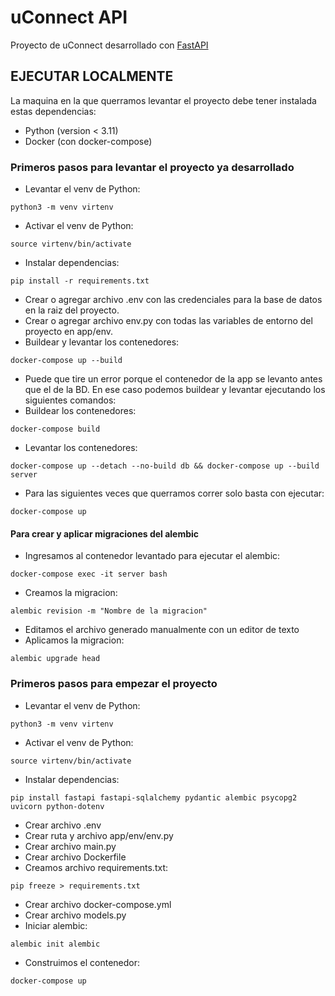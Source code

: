 # uConnect API

Proyecto de uConnect desarrollado con [FastAPI](https://fastapi.tiangolo.com/)

## EJECUTAR LOCALMENTE

La maquina en la que querramos levantar el proyecto debe tener instalada estas dependencias:

- Python (version < 3.11) 
- Docker (con docker-compose)

### Primeros pasos para levantar el proyecto ya desarrollado

- Levantar el venv de Python:
```
python3 -m venv virtenv
```
- Activar el venv de Python:
```
source virtenv/bin/activate
```
- Instalar dependencias:
```
pip install -r requirements.txt
```
- Crear o agregar archivo .env con las credenciales para la base de datos en la raiz del proyecto.
- Crear o agregar archivo env.py con todas las variables de entorno del proyecto en app/env.
- Buildear y levantar los contenedores:
```
docker-compose up --build
```
- Puede que tire un error porque el contenedor de la app se levanto antes que el de la BD. En ese caso podemos buildear y levantar ejecutando los siguientes comandos:
- Buildear los contenedores:
```
docker-compose build
```
- Levantar los contenedores:
```
docker-compose up --detach --no-build db && docker-compose up --build server
```
- Para las siguientes veces que querramos correr solo basta con ejecutar:
```
docker-compose up
```
#### Para crear y aplicar migraciones del alembic
- Ingresamos al contenedor levantado para ejecutar el alembic:
```
docker-compose exec -it server bash       
```
- Creamos la migracion:
```
alembic revision -m "Nombre de la migracion"
```
- Editamos el archivo generado manualmente con un editor de texto
- Aplicamos la migracion:
```
alembic upgrade head
```
### Primeros pasos para empezar el proyecto

- Levantar el venv de Python:
```
python3 -m venv virtenv
```
- Activar el venv de Python:
```
source virtenv/bin/activate
```
- Instalar dependencias:
```
pip install fastapi fastapi-sqlalchemy pydantic alembic psycopg2 uvicorn python-dotenv
```
- Crear archivo .env
- Crear ruta y archivo app/env/env.py
- Crear archivo main.py
- Crear archivo Dockerfile
- Creamos archivo requirements.txt:
```
pip freeze > requirements.txt
```
- Crear archivo docker-compose.yml
- Crear archivo models.py
- Iniciar alembic:
```
alembic init alembic
```
- Construimos el contenedor:
```
docker-compose up
```